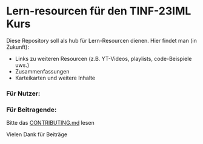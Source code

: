 # Lern-resourcen für den TINF-23IML Kurs
Diese Repository soll als hub für Lern-Resourcen dienen.
Hier findet man (in Zukunft):
- Links zu weiteren Resourcen (z.B. YT-Videos, playlists, code-Beispiele uws.)
- Zusammenfassungen
- Karteikarten und weitere Inhalte

### Für Nutzer:




### Für Beitragende:
Bitte das [CONTRIBUTING.md](CONTRIBUTING.md) lesen

Vielen Dank für Beiträge
